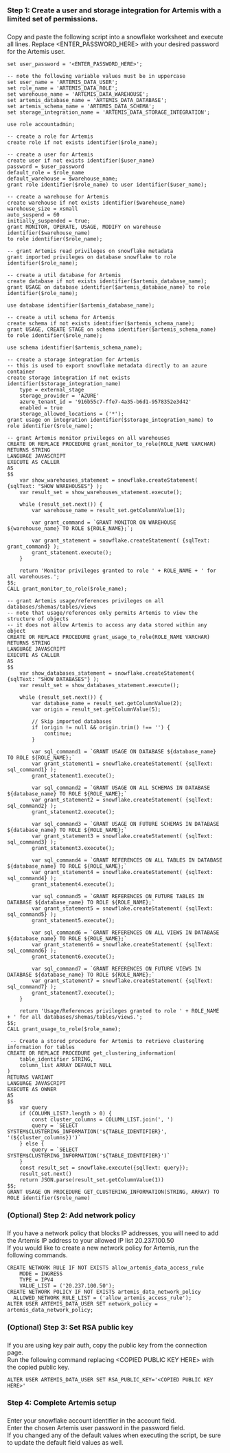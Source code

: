 ###
### Step 1: Create a user and storage integration for Artemis with a limited set of permissions.
### 
Copy and paste the following script into a snowflake worksheet and execute all lines. Replace <ENTER_PASSWORD_HERE> with your 
desired password for the Artemis user.

	set user_password = '<ENTER_PASSWORD_HERE>';

 	-- note the following variable values must be in uppercase
	set user_name = 'ARTEMIS_DATA_USER';
	set role_name = 'ARTEMIS_DATA_ROLE';
	set warehouse_name = 'ARTEMIS_DATA_WAREHOUSE';
	set artemis_database_name = 'ARTEMIS_DATA_DATABASE';
	set artemis_schema_name = 'ARTEMIS_DATA_SCHEMA';
	set storage_integration_name = 'ARTEMIS_DATA_STORAGE_INTEGRATION';
	
	use role accountadmin;
	
	-- create a role for Artemis
	create role if not exists identifier($role_name);
	
	-- create a user for Artemis
	create user if not exists identifier($user_name)
	password = $user_password
	default_role = $role_name
	default_warehouse = $warehouse_name;
	grant role identifier($role_name) to user identifier($user_name);
	
	-- create a warehouse for Artemis
	create warehouse if not exists identifier($warehouse_name)
	warehouse_size = xsmall
	auto_suspend = 60
	initially_suspended = true;
	grant MONITOR, OPERATE, USAGE, MODIFY on warehouse identifier($warehouse_name) 
	to role identifier($role_name);
	
	-- grant Artemis read privileges on snowflake metadata
	grant imported privileges on database snowflake to role identifier($role_name);
	
	-- create a util database for Artemis
	create database if not exists identifier($artemis_database_name);
	grant USAGE on database identifier($artemis_database_name) to role identifier($role_name);

 	use database identifier($artemis_database_name);
	
	-- create a util schema for Artemis
	create schema if not exists identifier($artemis_schema_name);
	grant USAGE, CREATE STAGE on schema identifier($artemis_schema_name) to role identifier($role_name);
	
	use schema identifier($artemis_schema_name);
	
	-- create a storage integration for Artemis
	-- this is used to export snowflake metadata directly to an azure container
	create storage integration if not exists identifier($storage_integration_name)
	    type = external_stage
	    storage_provider = 'AZURE'
	    azure_tenant_id = '916b55c7-ffe7-4a35-b6d1-9578352e3d42'
	    enabled = true
	    storage_allowed_locations = ('*');
	grant usage on integration identifier($storage_integration_name) to role identifier($role_name);
	
	-- grant Artemis monitor privileges on all warehouses
	CREATE OR REPLACE PROCEDURE grant_monitor_to_role(ROLE_NAME VARCHAR)
	RETURNS STRING
	LANGUAGE JAVASCRIPT
	EXECUTE AS CALLER
	AS
	$$
	    var show_warehouses_statement = snowflake.createStatement( {sqlText: "SHOW WAREHOUSES"} );
	    var result_set = show_warehouses_statement.execute();
	
	    while (result_set.next()) {
	        var warehouse_name = result_set.getColumnValue(1);
	        
	        var grant_command = `GRANT MONITOR ON WAREHOUSE ${warehouse_name} TO ROLE ${ROLE_NAME};`;
	        
	        var grant_statement = snowflake.createStatement( {sqlText: grant_command} );
	        grant_statement.execute();
	    }
	    
	    return 'Monitor privileges granted to role ' + ROLE_NAME + ' for all warehouses.';
	$$;
	CALL grant_monitor_to_role($role_name);
	
	-- grant Artemis usage/references privileges on all databases/shemas/tables/views
	-- note that usage/references only permits Artemis to view the structure of objects
	-- it does not allow Artemis to access any data stored within any object
	CREATE OR REPLACE PROCEDURE grant_usage_to_role(ROLE_NAME VARCHAR)
	RETURNS STRING
	LANGUAGE JAVASCRIPT
	EXECUTE AS CALLER
	AS
	$$
	    var show_databases_statement = snowflake.createStatement( {sqlText: "SHOW DATABASES"} );
	    var result_set = show_databases_statement.execute();
	
	    while (result_set.next()) {
	        var database_name = result_set.getColumnValue(2);
	        var origin = result_set.getColumnValue(5);
	
	        // Skip imported databases
	        if (origin != null && origin.trim() !== '') {
	            continue;
	        }
	
	        var sql_command1 = `GRANT USAGE ON DATABASE ${database_name} TO ROLE ${ROLE_NAME};`
	        var grant_statement1 = snowflake.createStatement( {sqlText: sql_command1} );
	        grant_statement1.execute();
	        
	        var sql_command2 = `GRANT USAGE ON ALL SCHEMAS IN DATABASE ${database_name} TO ROLE ${ROLE_NAME};`
	        var grant_statement2 = snowflake.createStatement( {sqlText: sql_command2} );
	        grant_statement2.execute();
	        
	        var sql_command3 = `GRANT USAGE ON FUTURE SCHEMAS IN DATABASE ${database_name} TO ROLE ${ROLE_NAME};`
	        var grant_statement3 = snowflake.createStatement( {sqlText: sql_command3} );
	        grant_statement3.execute();
	
	        var sql_command4 = `GRANT REFERENCES ON ALL TABLES IN DATABASE ${database_name} TO ROLE ${ROLE_NAME};`
	        var grant_statement4 = snowflake.createStatement( {sqlText: sql_command4} );
	        grant_statement4.execute();
	
	        var sql_command5 = `GRANT REFERENCES ON FUTURE TABLES IN DATABASE ${database_name} TO ROLE ${ROLE_NAME};`
	        var grant_statement5 = snowflake.createStatement( {sqlText: sql_command5} );
	        grant_statement5.execute();
	
	        var sql_command6 = `GRANT REFERENCES ON ALL VIEWS IN DATABASE ${database_name} TO ROLE ${ROLE_NAME};`
	        var grant_statement6 = snowflake.createStatement( {sqlText: sql_command6} );
	        grant_statement6.execute();
	
	        var sql_command7 = `GRANT REFERENCES ON FUTURE VIEWS IN DATABASE ${database_name} TO ROLE ${ROLE_NAME};`
	        var grant_statement7 = snowflake.createStatement( {sqlText: sql_command7} );
	        grant_statement7.execute();
	    }
	    
	    return 'Usage/References privileges granted to role ' + ROLE_NAME + ' for all databases/shemas/tables/views.';
	$$;
	CALL grant_usage_to_role($role_name);

	 -- Create a stored procedure for Artemis to retrieve clustering information for tables
	CREATE OR REPLACE PROCEDURE get_clustering_information(
	    table_identifier STRING,
	    column_list ARRAY DEFAULT NULL
	)
	RETURNS VARIANT
	LANGUAGE JAVASCRIPT
	EXECUTE AS OWNER
	AS
	$$
	    var query
	    if (COLUMN_LIST?.length > 0) {
	        const cluster_columns = COLUMN_LIST.join(', ')
	        query = `SELECT SYSTEM$CLUSTERING_INFORMATION('${TABLE_IDENTIFIER}', '(${cluster_columns})')`
	    } else {
	        query = `SELECT SYSTEM$CLUSTERING_INFORMATION('${TABLE_IDENTIFIER}')`
	    }
	    const result_set = snowflake.execute({sqlText: query});
	    result_set.next()
	    return JSON.parse(result_set.getColumnValue(1))
	$$;
	GRANT USAGE ON PROCEDURE GET_CLUSTERING_INFORMATION(STRING, ARRAY) TO ROLE identifier($role_name)

###
### (Optional) Step 2: Add network policy
###
If you have a network policy that blocks IP addresses, you will need to add the Artemis IP address to your allowed IP list 20.237.100.50\
If you would like to create a new network policy for Artemis, run the following commands.

	CREATE NETWORK RULE IF NOT EXISTS allow_artemis_data_access_rule
	    MODE = INGRESS
	    TYPE = IPV4
	    VALUE_LIST = ('20.237.100.50');
	CREATE NETWORK POLICY IF NOT EXISTS artemis_data_network_policy
	  ALLOWED_NETWORK_RULE_LIST = ('allow_artemis_access_rule');
	ALTER USER ARTEMIS_DATA_USER SET network_policy = artemis_data_network_policy;

###
### (Optional) Step 3: Set RSA public key
###
If you are using key pair auth, copy the public key from the connection page.\
Run the following command replacing \<COPIED PUBLIC KEY HERE\> with the copied public key.

	ALTER USER ARTEMIS_DATA_USER SET RSA_PUBLIC_KEY='<COPIED PUBLIC KEY HERE>'

###
### Step 4: Complete Artemis setup
###
Enter your snowflake account identifier in the account field.\
Enter the chosen Artemis user password in the password field.\
If you changed any of the default values when executing the script, be sure to update the default field values as well.
